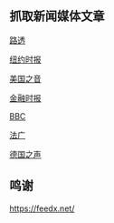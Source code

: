 抓取新闻媒体文章
------

[路透](lists/路透.md)

[纽约时报](lists/纽约时报.md)

[美国之音](lists/美国之音.md)

[金融时报](lists/金融时报.md)

[BBC](lists/BBC.md)

[法广](lists/法广.md)

[德国之声](lists/德国之声.md)

鸣谢
------

https://feedx.net/

